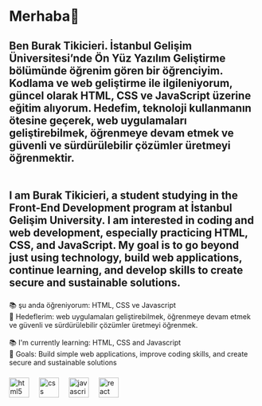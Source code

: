 <h1 align="left">Merhaba👋</h1>

###

<h2 align="left">Ben Burak Tikicieri. İstanbul Gelişim Üniversitesi’nde Ön Yüz Yazılım Geliştirme bölümünde öğrenim gören bir öğrenciyim. Kodlama ve web geliştirme ile ilgileniyorum, güncel olarak HTML, CSS ve JavaScript üzerine eğitim alıyorum. Hedefim, teknoloji kullanmanın ötesine geçerek, web uygulamaları geliştirebilmek, öğrenmeye devam etmek ve güvenli ve sürdürülebilir çözümler üretmeyi öğrenmektir.<br><br><br>I am Burak Tikicieri, a student studying in the Front-End Development program at İstanbul Gelişim University. I am interested in coding and web development, especially practicing HTML, CSS, and JavaScript. My goal is to go beyond just using technology, build web applications, continue learning, and develop skills to create secure and sustainable solutions.</h2>

###

<p align="left">📚 şu anda öğreniyorum: HTML, CSS ve Javascript<br> 🎯 Hedeflerim:  web uygulamaları geliştirebilmek, öğrenmeye devam etmek ve güvenli ve sürdürülebilir çözümler üretmeyi öğrenmek.<br><br>📚 I'm currently learning:  HTML, CSS and Javascript<br> 🎯 Goals: Build simple web applications, improve coding skills, and create secure and sustainable solutions</p>

###

<div align="left">
  <img src="https://cdn.jsdelivr.net/gh/devicons/devicon/icons/html5/html5-original.svg" height="40" alt="html5 logo"  />
  <img width="12" />
  <img src="https://cdn.jsdelivr.net/gh/devicons/devicon/icons/css3/css3-original.svg" height="40" alt="css logo"  />
  <img width="12" />
  <img src="https://cdn.jsdelivr.net/gh/devicons/devicon/icons/javascript/javascript-original.svg" height="40" alt="javascript logo"  />
  <img width="12" />
  <img src="https://cdn.jsdelivr.net/gh/devicons/devicon/icons/react/react-original.svg" height="40" alt="react logo"  />
</div>

###

